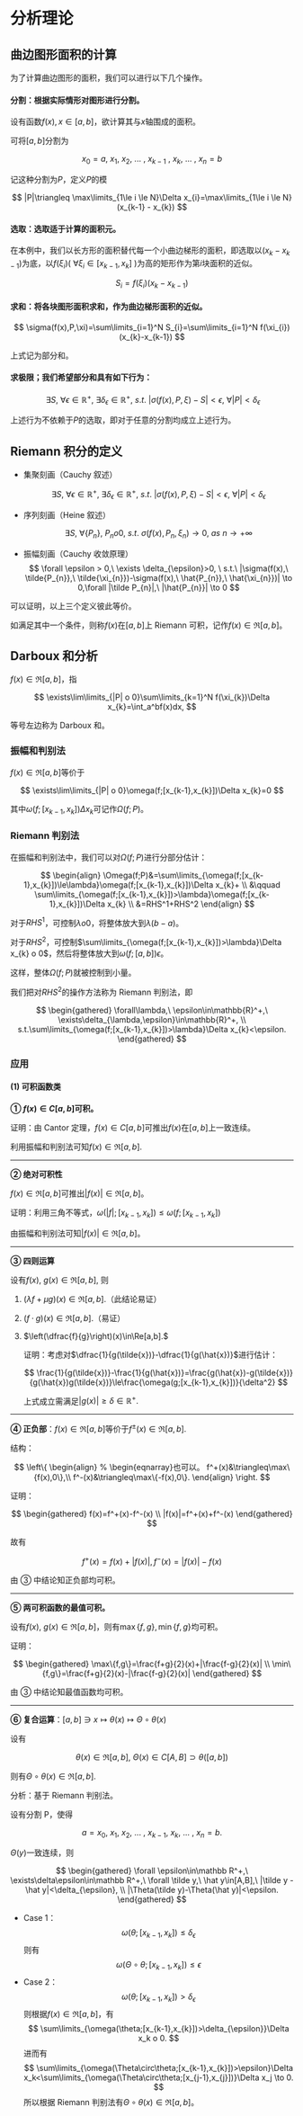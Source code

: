 # 分析理论

## 曲边图形面积的计算

为了计算曲边图形的面积，我们可以进行以下几个操作。

#### 分割：根据实际情形对图形进行分割。

设有函数$f(x), x\in[a,b]$，欲计算其与$x$轴围成的面积。

可将$[a,b]$分割为

$$
x_{0} = a,\ x_{1},\ x_{2},\ ...\ , \ x_{k-1}\ ,\ x_{k},\ ...\ ,\ x_{n} = b
$$

记这种分割为$P$，定义$P$的模

$$
|P|\triangleq \max\limits_{1\le i \le N}\Delta x_{i}=\max\limits_{1\le i \le N}(x_{k-1} - x_{k})
$$

#### 选取：选取适于计算的面积元。

在本例中，我们以长方形的面积替代每一个小曲边梯形的面积，即选取以$(x_{k}-x_{k-1})$为底，以$f(\xi_{i})(\ \forall \xi_{i}\in[x_{k-1},x_{k}]\ )$为高的矩形作为第$i$块面积的近似。

$$
S_{i}=f(\xi_{i})(x_{k}-x_{k-1})
$$

#### 求和：将各块图形面积求和，作为曲边梯形面积的近似。

$$
\sigma(f(x),P,\xi)=\sum\limits_{i=1}^N S_{i}=\sum\limits_{i=1}^N f(\xi_{i})(x_{k}-x_{k-1})
$$

上式记为部分和。

#### 求极限；我们希望部分和具有如下行为：

$$
\ \exists S,\ \forall \epsilon \in \mathbb{R}^+,\ \exists \delta_{\epsilon}\in\mathbb{R}^+,\ s.t.\ |\sigma(f(x),P,\xi)-S|<\epsilon,\ \forall |P|<\delta_{\epsilon}
$$

上述行为不依赖于$P$的选取，即对于任意的分割均成立上述行为。

## Riemann 积分的定义

- 集聚刻画（Cauchy 叙述）

  $$
  \exists S,\ \forall \epsilon \in \mathbb{R}^+,\ \exists \delta_{\epsilon}\in\mathbb{R}^+,\ s.t.\ |\sigma(f(x),P,\xi)-S|<\epsilon,\ \forall |P|<\delta_{\epsilon}
  $$

- 序列刻画（Heine 叙述）

  $$
  \exists S,\ \forall \{P_{n}\},\ P_{n}	o 0,\ s.t.\ \sigma(f(x),P_{n},\xi_{n})	\to 0,\ as\ n	\to +\infty
  $$

- 振幅刻画（Cauchy 收敛原理）
  $$
  \forall \epsilon > 0,\ \exists \delta_{\epsilon}>0,
  \ s.t.\ |\sigma(f(x),\ \tilde{P_{n}},\ \tilde{\xi_{n}})-\sigma(f(x),\ \hat{P_{n}},\ \hat{\xi_{n}})|	\to 0,\forall |\tilde P_{n}|,\ |\hat{P_{n}}|	\to 0
  $$

可以证明，以上三个定义彼此等价。

如满足其中一个条件，则称$f(x)$在$[a,b]$上 Riemann 可积，记作$f(x)\in\Re[a,b]$。

## Darboux 和分析

$f(x)\in\Re[a,b]$，指

$$
\exists\lim\limits_{|P|	o 0}\sum\limits_{k=1}^N f(\xi_{k})\Delta x_{k}=\int_a^bf(x)dx,
$$

等号左边称为 Darboux 和。

### 振幅和判别法

$f(x)\in\Re[a,b]$等价于

$$
\exists\lim\limits_{|P|	o 0}\omega(f;[x_{k-1},x_{k}])\Delta x_{k}=0
$$

其中$\omega(f;[x_{k-1},x_{k}])\Delta x_{k}$可记作$\Omega(f;P)$。

### Riemann 判别法

在振幅和判别法中，我们可以对$\Omega(f;P)$进行分部分估计：

$$
\begin{align}
\Omega(f;P)&=\sum\limits_{\omega(f;[x_{k-1},x_{k}])\le\lambda}\omega(f;[x_{k-1},x_{k}])\Delta x_{k}+ \\
&\qquad \sum\limits_{\omega(f;[x_{k-1},x_{k}])>\lambda}\omega(f;[x_{k-1},x_{k}])\Delta x_{k} \\
&=RHS^1+RHS^2
\end{align}
$$

对于$RHS^1$，可控制$\lambda	o 0$，将整体放大到$\lambda(b-a)$。

对于$RHS^2$，可控制$\sum\limits_{\omega(f;[x_{k-1},x_{k}])>\lambda}\Delta x_{k}	o 0$，然后将整体放大到$\omega(f;[a,b])\epsilon$。

这样，整体$\Omega(f;P)$就被控制到小量。

我们把对$RHS^2$的操作方法称为 Riemann 判别法，即

$$
\begin{gathered}
\forall\lambda,\ \epsilon\in\mathbb{R}^+,\ \exists\delta_{\lambda,\epsilon}\in\mathbb{R}^+, \\
s.t.\sum\limits_{\omega(f;[x_{k-1},x_{k}])>\lambda}\Delta x_{k}<\epsilon.
\end{gathered}
$$

### 应用

#### (1) 可积函数类

**① $f(x)\in C[a,b]$可积。**

证明：由 Cantor 定理，$f(x)\in C[a,b]$可推出$f(x)$在$[a,b]$上一致连续。

利用振幅和判别法可知$f(x)\in\Re[a,b]$.

---

**② 绝对可积性**

$f(x)\in\Re[a,b]$可推出$|f(x)|\in\Re[a,b]$。

证明：利用三角不等式，$\omega(|f|;[x_{k-1},x_{k}])\le\omega(f;[x_{k-1},x_{k}])$

由振幅和判别法可知$|f(x)|\in\Re[a,b]$。

---

**③ 四则运算**

设有$f(x),\ g(x)\in\Re[a,b],$ 则

1. $(\lambda f + \mu g)(x)\in\Re[a,b].$（此结论易证）

2. $(f·g)(x)\in\Re[a,b].$（易证）

3. $\left(\dfrac{f}{g}\right)(x)\in\Re[a,b].$

   证明：考虑对$\dfrac{1}{g(\tilde{x})}-\dfrac{1}{g(\hat{x})}$进行估计：

   $$
   \frac{1}{g(\tilde{x})}-\frac{1}{g(\hat{x})}=\frac{g(\hat{x})-g(\tilde{x})}{g(\hat{x})g(\tilde{x})}\le\frac{\omega(g;[x_{k-1},x_{k}])}{\delta^2}
   $$

   上式成立需满足$|g(x)|\ge\delta\in\mathbb{R}^+.$

---

**④ 正负部**：$f(x)\in\Re[a,b]$等价于$f^\pm(x)\in\Re[a,b].$

结构：

$$
\left\{
\begin{align} % \begin{eqnarray}也可以。
f^+(x)&\triangleq\max\{f(x),0\},\\
f^-(x)&\triangleq\max\{-f(x),0\}.
\end{align}
\right.
$$

证明：

$$
\begin{gathered}
f(x)=f^+(x)-f^-(x) \\
|f(x)|=f^+(x)+f^-(x)
\end{gathered}
$$

故有

$$
f^+(x)=f(x)+|f(x)|,f^-(x)=|f(x)|-f(x)
$$

由 ③ 中结论知正负部均可积。

---

**⑤ 两可积函数的最值可积。**

设有$f(x),\ g(x)\in\Re[a,b]$，则有$\max\{f,g\},\min\{f,g\}$均可积。

证明：

$$
\begin{gathered}
\max\{f,g\}=\frac{f+g}{2}(x)+|\frac{f-g}{2}(x)| \\
\min\{f,g\}=\frac{f+g}{2}(x)-|\frac{f-g}{2}(x)|
\end{gathered}
$$

由 ③ 中结论知最值函数均可积。

---

**⑥ 复合运算**：$[a,b]\ni x\mapsto\theta(x)\mapsto\Theta\circ\theta(x)$

设有

$$
\theta(x)\in\Re[a,b],\ \Theta(x)\in C[A,B] \supset \theta([a,b])
$$

则有$\Theta\circ\theta(x)\in\Re[a,b]$.

分析：基于 Riemann 判别法。

设有分割 P，使得

$$
a=x_0,\ x_1,\ x_2,\ ...\ ,\ x_{k-1},\ x_{k},\ ...\ ,\ x_n=b.
$$

$\Theta(y)$一致连续，则

$$
\begin{gathered}
\forall \epsilon\in\mathbb R^+,\ \exists\delta\epsilon\in\mathbb R^+,\ \forall \tilde y,\ \hat y\in[A,B],\ |\tilde y - \hat y|<\delta_{\epsilon}, \\
|\Theta(\tilde y)-\Theta(\hat y)|<\epsilon.
\end{gathered}
$$

- Case 1：
  $$
  \omega(\theta;[x_{k-1},x_{k}])\le\delta_{\epsilon}
  $$
  则有
  $$
  \omega(\Theta\circ\theta;[x_{k-1},x_{k}])\le\epsilon
  $$
- Case 2：
  $$
  \omega(\theta;[x_{k-1},x_{k}])>\delta_{\epsilon}
  $$
  则根据$f(x)\in\Re[a,b]$，有
  $$
  \sum\limits_{\omega(\theta;[x_{k-1},x_{k}])>\delta_{\epsilon}}\Delta x_k	o 0.
  $$
  进而有
  $$
  \sum\limits_{\omega(\Theta\circ\theta;[x_{k-1},x_{k}])>\epsilon}\Delta x_k<\sum\limits_{\omega(\Theta\circ\theta;[x_{j-1},x_{j}])}\Delta x_j	\to 0.
  $$
  所以根据 Riemann 判别法有$\Theta\circ\theta(x)\in\Re[a,b]$。
